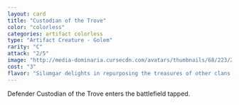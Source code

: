 ```yaml
---
layout: card
title: "Custodian of the Trove"
color: "colorless"
categories: artifact colorless
type: "Artifact Creature - Golem"
rarity: "C"
attack: "2/5"
image: "http://media-dominaria.cursecdn.com/avatars/thumbnails/68/223/200/283/635616661668921936.png"
cost: "3"
flavor: "Silumgar delights in repurposing the treasures of other clans to serve his own ravenous greed."
---
```


Defender
Custodian of the Trove enters the battlefield tapped.
